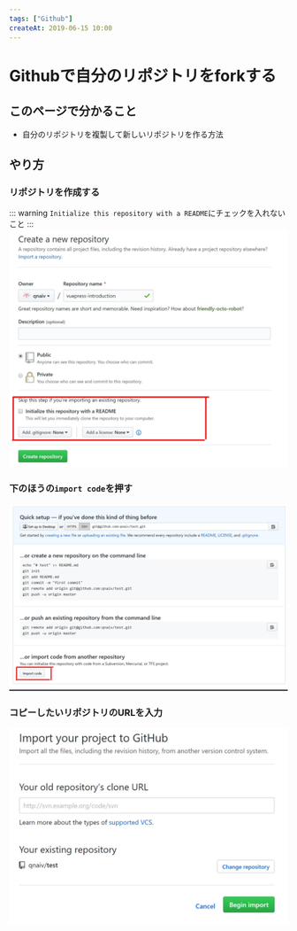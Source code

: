 ```yaml
---
tags: ["Github"]
createAt: 2019-06-15 10:00
---
```


# Githubで自分のリポジトリをforkする

## このページで分かること
- 自分のリポジトリを複製して新しいリポジトリを作る方法

## やり方
### リポジトリを作成する
::: warning
`Initialize this repository with a README`にチェックを入れないこと
:::
![1](./fork-own-repo-1.png)

### 下のほうの`import code`を押す
![2](./fork-own-repo-2.png)

### コピーしたいリポジトリのURLを入力
![3](./fork-own-repo-3.png)
